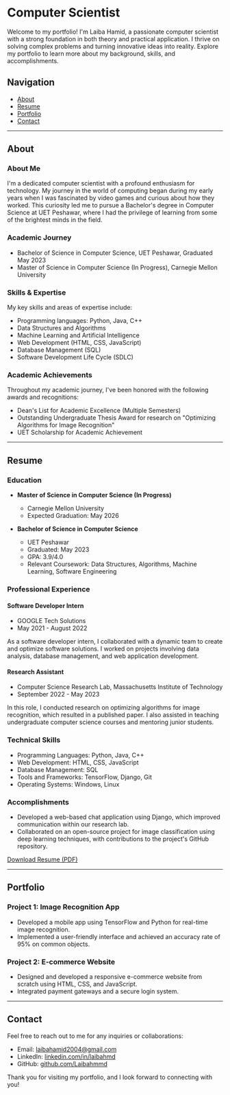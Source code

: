 #  Computer Scientist


Welcome to my portfolio! I'm Laiba Hamid, a passionate computer scientist with a strong foundation in both theory and practical application. I thrive on solving complex problems and turning innovative ideas into reality. Explore my portfolio to learn more about my background, skills, and accomplishments.

## Navigation
- [About](#about)
- [Resume](#resume)
- [Portfolio](#portfolio)
- [Contact](#contact)

---

## About

### About Me

I'm a dedicated computer scientist with a profound enthusiasm for technology. My journey in the world of computing began during my early years when I was fascinated by video games and curious about how they worked. This curiosity led me to pursue a Bachelor's degree in Computer Science at UET Peshawar, where I had the privilege of learning from some of the brightest minds in the field.

### Academic Journey

- Bachelor of Science in Computer Science, UET Peshawar, Graduated May 2023
- Master of Science in Computer Science (In Progress), Carnegie Mellon University

### Skills & Expertise

My key skills and areas of expertise include:

- Programming languages: Python, Java, C++
- Data Structures and Algorithms
- Machine Learning and Artificial Intelligence
- Web Development (HTML, CSS, JavaScript)
- Database Management (SQL)
- Software Development Life Cycle (SDLC)

### Academic Achievements

Throughout my academic journey, I've been honored with the following awards and recognitions:

- Dean's List for Academic Excellence (Multiple Semesters)
- Outstanding Undergraduate Thesis Award for research on "Optimizing Algorithms for Image Recognition"
- UET Scholarship for Academic Achievement

---

## Resume

### Education

- **Master of Science in Computer Science (In Progress)**
  - Carnegie Mellon University
  - Expected Graduation: May 2026

- **Bachelor of Science in Computer Science**
  - UET Peshawar
  - Graduated: May 2023
  - GPA: 3.9/4.0
  - Relevant Coursework: Data Structures, Algorithms, Machine Learning, Software Engineering

### Professional Experience

#### Software Developer Intern
- GOOGLE Tech Solutions
- May 2021 - August 2022

As a software developer intern, I collaborated with a dynamic team to create and optimize software solutions. I worked on projects involving data analysis, database management, and web application development.

#### Research Assistant
- Computer Science Research Lab, Massachusetts Institute of Technology 
- September 2022 - May 2023

In this role, I conducted research on optimizing algorithms for image recognition, which resulted in a published paper. I also assisted in teaching undergraduate computer science courses and mentoring junior students.

### Technical Skills

- Programming Languages: Python, Java, C++
- Web Development: HTML, CSS, JavaScript
- Database Management: SQL
- Tools and Frameworks: TensorFlow, Django, Git
- Operating Systems: Windows, Linux

### Accomplishments

- Developed a web-based chat application using Django, which improved communication within our research lab.
- Collaborated on an open-source project for image classification using deep learning techniques, with contributions to the project's GitHub repository.

[Download Resume (PDF)](resume.pdf)

---

## Portfolio

### Project 1: Image Recognition App

- Developed a mobile app using TensorFlow and Python for real-time image recognition.
- Implemented a user-friendly interface and achieved an accuracy rate of 95% on common objects.

### Project 2: E-commerce Website

- Designed and developed a responsive e-commerce website from scratch using HTML, CSS, and JavaScript.
- Integrated payment gateways and a secure login system.

---

## Contact

Feel free to reach out to me for any inquiries or collaborations:

- Email: laibahamid2004@gmail.com
- LinkedIn: [linkedin.com/in/laibahmd](https://www.linkedin.com/in/laibahamd)
- GitHub: [github.com/Laibahmmd](https://github.com/Laibahmmd)

Thank you for visiting my portfolio, and I look forward to connecting with you!



